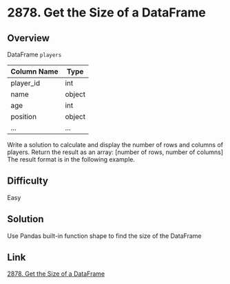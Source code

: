 # 2878. Get the Size of a DataFrame

## Overview
DataFrame `players`

| Column Name | Type   |
|-------------|--------|
| player_id   | int    |
| name        | object |
| age         | int    |
| position    | object |
| ...         | ...    |
Write a solution to calculate and display the number of rows and columns of players.
Return the result as an array:
[number of rows, number of columns]
The result format is in the following example.

## Difficulty 
Easy

## Solution
Use Pandas built-in function shape to find the size of the DataFrame

## Link
[2878. Get the Size of a DataFrame](https://leetcode.com/problems/get-the-size-of-a-dataframe/description/?envType=study-plan-v2&envId=introduction-to-pandas&lang=pythondata)